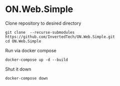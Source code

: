 # ON.Web.Simple

Clone repository to desired directory

```console
git clone  --recurse-submodules https://github.com/InvertedTech/ON.Web.Simple.git
cd ON.Web.Simple
```
Run via docker compose

```console
docker-compose up -d --build
```

Shut it down

```console
docker-compose down
```
